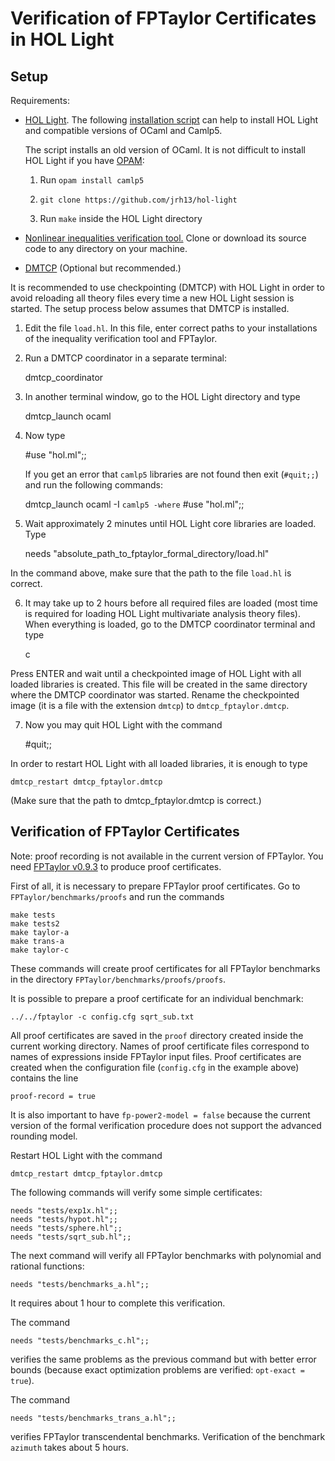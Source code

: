 Verification of FPTaylor Certificates in HOL Light
==================================================

Setup
-----

Requirements:

- [HOL Light](http://www.cl.cam.ac.uk/~jrh13/hol-light/).
  The following [installation script](https://bitbucket.org/akrauss/hol-light-workbench) 
  can help to install HOL Light and compatible versions of OCaml and Camlp5.

  The script installs an old version of OCaml. It is not difficult to install HOL Light
  if you have [OPAM](https://opam.ocaml.org):

  1) Run `opam install camlp5`

  2) `git clone https://github.com/jrh13/hol-light`

  3) Run `make` inside the HOL Light directory

- [Nonlinear inequalities verification tool.](https://github.com/monadius/formal_ineqs)
  Clone or download its source code to any directory on your machine.

- [DMTCP](http://dmtcp.sourceforge.net/index.html) (Optional but recommended.)

It is recommended to use checkpointing (DMTCP) with HOL Light in order
to avoid reloading all theory files every time a new HOL Light session
is started. The setup process below assumes that DMTCP is installed.

1) Edit the file `load.hl`. In this file, enter correct paths to your installations of
   the inequality verification tool and FPTaylor.

2) Run a DMTCP coordinator in a separate terminal:

    dmtcp_coordinator

3) In another terminal window, go to the HOL Light directory and type

    dmtcp_launch ocaml

4) Now type

    #use "hol.ml";;

   If you get an error that `camlp5` libraries are not found
   then exit (`#quit;;`) and run the following commands:

    dmtcp_launch ocaml -I `camlp5 -where`
    #use "hol.ml";;

5) Wait approximately 2 minutes until HOL Light core libraries are loaded. Type

    needs "absolute_path_to_fptaylor_formal_directory/load.hl"

In the command above, make sure that the path to the file `load.hl` is correct.

6) It may take up to 2 hours before all required files are loaded
(most time is required for loading HOL Light multivariate analysis
theory files). When everything is loaded, go to the DMTCP coordinator terminal and type

    c

Press ENTER and wait until a checkpointed image of HOL Light with all
loaded libraries is created. This file will be created in the same
directory where the DMTCP coordinator was started. Rename the
checkpointed image (it is a file with the extension `dmtcp`) to
`dmtcp_fptaylor.dmtcp`.

7) Now you may quit HOL Light with the command

    #quit;;

In order to restart HOL Light with all loaded libraries, it is enough to type

    dmtcp_restart dmtcp_fptaylor.dmtcp

(Make sure that the path to dmtcp_fptaylor.dmtcp is correct.)


Verification of FPTaylor Certificates
-------------------------------------

Note: proof recording is not available in the current version of FPTaylor.
You need [FPTaylor v0.9.3](https://github.com/soarlab/FPTaylor/releases/tag/v0.9.3) 
to produce proof certificates.

First of all, it is necessary to prepare FPTaylor proof certificates. Go to `FPTaylor/benchmarks/proofs` and run the commands

    make tests
    make tests2
    make taylor-a
    make trans-a
    make taylor-c

These commands will create proof certificates for all FPTaylor benchmarks in the directory `FPTaylor/benchmarks/proofs/proofs`.

It is possible to prepare a proof certificate for an individual benchmark:

    ../../fptaylor -c config.cfg sqrt_sub.txt

All proof certificates are saved in the `proof` directory created
inside the current working directory. Names of proof certificate files
correspond to names of expressions inside FPTaylor input files. Proof
certificates are created when the configuration file (`config.cfg` in
the example above) contains the line 

    proof-record = true

It is also important to have `fp-power2-model = false` because the
current version of the formal verification procedure does not support
the advanced rounding model.

Restart HOL Light with the command

    dmtcp_restart dmtcp_fptaylor.dmtcp

The following commands will verify some simple certificates:

    needs "tests/exp1x.hl";;
    needs "tests/hypot.hl";;
    needs "tests/sphere.hl";;
    needs "tests/sqrt_sub.hl";;

The next command will verify all FPTaylor benchmarks with polynomial and
rational functions:

    needs "tests/benchmarks_a.hl";;

It requires about 1 hour to complete this verification.

The command

    needs "tests/benchmarks_c.hl";;

verifies the same problems as the previous command but with better error bounds
(because exact optimization problems are verified: `opt-exact = true`). 

The command

    needs "tests/benchmarks_trans_a.hl";;

verifies FPTaylor transcendental benchmarks.  Verification of the
benchmark `azimuth` takes about 5 hours.
